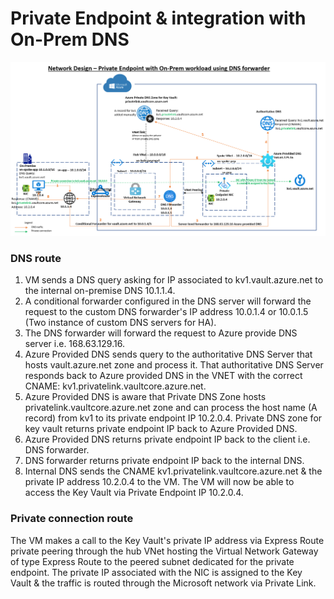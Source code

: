 # Private Endpoint & integration with On-Prem DNS

![alt txt](../images/pep-on-prem.png)

### DNS route
1. VM sends a DNS query asking for IP associated to kv1.vault.azure.net to the internal on-premise DNS 10.1.1.4.
2. A conditional forwarder configured in the DNS server will forward the request to the custom DNS forwarder's IP address 10.0.1.4 or 10.0.1.5 (Two instance of custom DNS servers for HA).
3. The DNS forwarder will forward the request to Azure provide DNS server i.e. 168.63.129.16.
4. Azure Provided DNS sends query to the authoritative DNS Server that hosts vault.azure.net zone and process it. That authoritative DNS Server responds back to Azure provided DNS in the VNET with the correct CNAME: kv1.privatelink.vaultcore.azure.net.
5. Azure Provided DNS is aware that Private DNS Zone hosts privatelink.vaultcore.azure.net zone and can process the host name (A record) from kv1 to its private endpoint IP 10.2.0.4. Private DNS zone for key vault returns private endpoint IP back to Azure Provided DNS.
6. Azure Provided DNS returns private endpoint IP back to the client i.e. DNS forwarder.
7. DNS forwarder returns private endpoint IP back to the internal DNS.
8. Internal DNS sends the CNAME kv1.privatelink.vaultcore.azure.net & the private IP address 10.2.0.4 to the VM. The VM will now be able to access the Key Vault via Private Endpoint IP 10.2.0.4.

### Private connection route
The VM makes a call to the Key Vault's private IP address via Express Route private peering through the hub VNet hosting the Virtual Network Gateway of type Express Route to the peered subnet dedicated for the private endpoint. The private IP associated with the NIC is assigned to the Key Vault & the traffic is routed through the Microsoft network via Private Link.